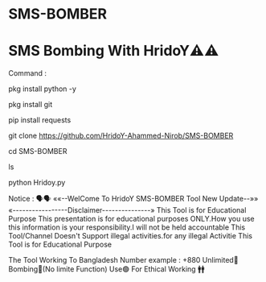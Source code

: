 # SMS-BOMBER
# SMS Bombing With HridoY⚠️⚠️

Command :


pkg install python -y

pkg install git 

pip install requests

git clone https://github.com/HridoY-Ahammed-Nirob/SMS-BOMBER


cd SMS-BOMBER

ls

python Hridoy.py

Notice : 🗣️🗣️
««--WelCome To HridoY SMS-BOMBER Tool New Update--»»              «-----------------Disclaimer---------------»                    This Tool is for Educational Purpose                  This presentation is for educational                       purposes ONLY.How you use this information                 is your responsibility.I will not be                       held accountable This Tool/Channel Doesn't
Support illegal activities.for any illegal
Activitie This Tool is for Educational Purpose

The Tool Working To Bangladesh Number example : +880
Unlimited🔴 Bombing🔴(No limite Function)
Use🟢 For Ethical Working 🚹🚹
